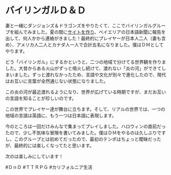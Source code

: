 # バイリンガルＤ＆Ｄ

妻と一緒にダンジョンズ＆ドラゴンズをやりたくて、ここでバイリンガルグループを組んでみました。夏の間に[サイトを作り](https://dnd.dpwright.com)、ベイエリアの日本語新聞に報告を出して、何人かから連絡がきました！最終的にプレイヤーが日本人二人（妻も含め）、アメリカ人二人とカナダ人一人で合計五名になりました。僕はＤＭとしてやります。

どう「バイリンガル」にするかというと、二つの地域で分けてる世界観を作りました。大昔からある火山がずっと噴火し続けて、渡れない「炎の河」ができてしまいました。ずっと渡れなかったため、言語や文化が別々で進化したので、現代はお互いに言葉が全然通じない状態になりました。

この炎の河が最近渡れるようになり、世界が広げている時期ですが、まだお互いの言語を知ることが珍しいのです。

この世界でプレイヤー達が舞台に立ちます。そして、リアルの世界では、一つの地域の言語は英語に、もう一つは日本語に表現します。

今のところは一回だけみんなで集まってプレイしました。ハロウィンの直前だったので、少し不気味な冒険を書いてみました。僕はＤＭをやるのは久しぶりですし、このグループとは初めてだったので、最初のテンポはちょっと曖昧だったが、最終的には楽しくなってたと思います。

次のは楽しみにしています！

#ＤｎＤ #ＴＴＲＰＧ #カリフォルニア生活